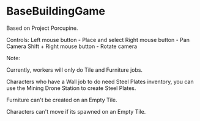 # BaseBuildingGame

Based on Project Porcupine.

Controls:
Left mouse button - Place and select
Right mouse button - Pan Camera
Shift + Right mouse button - Rotate camera

Note:

Currently, workers will only do Tile and Furniture jobs.

Characters who have a Wall job to do need Steel Plates inventory,
you can use the Mining Drone Station to create Steel Plates.

Furniture can't be created on an Empty Tile.

Characters can't move if its spawned on an Empty Tile.
